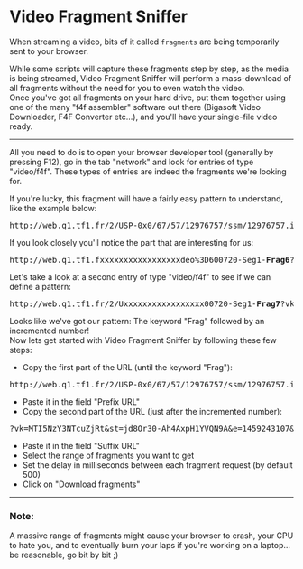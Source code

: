 # Video Fragment Sniffer

When streaming a video, bits of it called <code>fragments</code> are being temporarily sent to your browser.

While some scripts will capture these fragments step by step, as the media is being streamed, Video Fragment Sniffer will perform a mass-download of all fragments without the need for you to even watch the video.  
Once you've got all fragments on your hard drive, put them together using one of the many "f4f assembler" software out there (Bigasoft Video Downloader, F4F Converter etc...), and you'll have your single-file video ready.

***

All you need to do is to open your browser developer tool (generally by pressing F12), go in the tab "network" and look for entries of type "video/f4f". These types of entries are indeed the fragments we're looking for.

If you're lucky, this fragment will have a fairly easy pattern to understand, like the example below:
<pre>http://web.q1.tf1.fr/2/USP-0x0/67/57/12976757/ssm/12976757.ism/12976757-audio%3D64000-video%3D600720-Seg1-Frag6?vk=MTI5NzY3NTcuZjRt&st=jd8Or30-Ah4AxpH1YVQN9A&e=1459243107&t=1459113507&bu=WAT&login=the-voice&i=90.112.246.38&u=609195cb6b997f0b387506de85171d39&sum=39f6cb9bc681bd51eb7d4e97ccc14230&min_bitrate=400000&max_bitrate=1000000&seek=wat&als=34.65,30,5.77,1,633,6192,25.85,0,0,225,f,5.32,431,f,s,DRYXMXVZDBZU,2.11.3,225&hdcore=2.11.3</pre>

If you look closely you'll notice the part that are interesting for us:  
<pre>http://web.q1.tf1.fxxxxxxxxxxxxxxxxxdeo%3D600720-Seg1-<strong>Frag6</strong>?vk=MTI5NzY3Nxxxxxxxxxxxxxxxxx</pre>

Let's take a look at a second entry of type "video/f4f" to see if we can define a pattern:  
<pre>http://web.q1.tf1.fr/2/Uxxxxxxxxxxxxxxxxx00720-Seg1-<strong>Frag7</strong>?vk=MTI5NzY3NTcuxxxxxxxxxxxxxxxxx</pre>

Looks like we've got our pattern: The keyword "Frag" followed by an incremented number!  
Now lets get started with Video Fragment Sniffer by following these few steps:

* Copy the first part of the URL (until the keyword "Frag"):
<pre>http://web.q1.tf1.fr/2/USP-0x0/67/57/12976757/ssm/12976757.ism/12976757-audio%3D64000-video%3D600720-Seg1-Frag</pre>
* Paste it in the field "Prefix URL"
* Copy the second part of the URL (just after the incremented number):
<pre>?vk=MTI5NzY3NTcuZjRt&st=jd8Or30-Ah4AxpH1YVQN9A&e=1459243107&t=1459113507&bu=WAT&login=the-voice&i=90.112.246.38&u=609195cb6b997f0b387506de85171d39&sum=39f6cb9bc681bd51eb7d4e97ccc14230&min_bitrate=400000&max_bitrate=1000000&seek=wat&als=34.65,30,5.77,1,633,6192,25.85,0,0,225,f,5.32,431,f,s,DRYXMXVZDBZU,2.11.3,225&hdcore=2.11.3</pre>
* Paste it in the field "Suffix URL"
* Select the range of fragments you want to get
* Set the delay in milliseconds between each fragment request (by default 500)
* Click on "Download fragments"

***

### Note:
A massive range of fragments might cause your browser to crash, your CPU to hate you, and to eventually burn your laps if you're working on a laptop... be reasonable, go bit by bit ;)